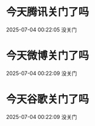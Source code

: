 # 今天腾讯关门了吗

2025-07-04 00:22:05 没关门

# 今天微博关门了吗

2025-07-04 00:22:09 没关门

# 今天谷歌关门了吗

2025-07-04 00:22:09 没关门

